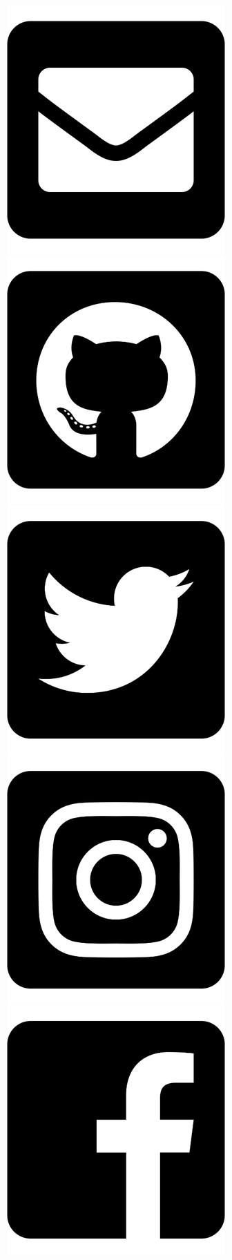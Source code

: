 [![Mail](images/icons/mail.svg "Mail")][mail]
[![GitHub](images/icons/github.svg "GitHub")][github]
[![Twitter](images/icons/twitter.svg "Twitter")][twitter]
[![Instagram](images/icons/instagram.svg "Instagram")][instagram]
[![Facebook](images/icons/facebook.svg "Facebook")][facebook]

[mail]: mailto:mirko@westermeier.de
[github]: https://github.com/memowe
[twitter]: https://twitter.com/memowe
[instagram]: https://instagram.com/mirkeau
[facebook]: https://facebook.com/mirko.westermeier
